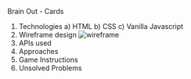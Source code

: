 Brain Out - Cards
1. Technologies
		a) HTML
    b) CSS
    c) Vanilla Javascript 
2. Wireframe design
![wireframe](https://github.com/siewla/brainout-cards/blob/master/img/wireframe.png)
3. APIs used
4. Approaches
5. Game Instructions
6. Unsolved Problems


